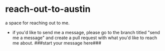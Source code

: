# reach-out-to-austin
a space for reaching out to me.
- if you'd like to send me a message, please go to the branch titled "send me a message" and create a pull request with what you'd like to reach me about.
###start your message here###
